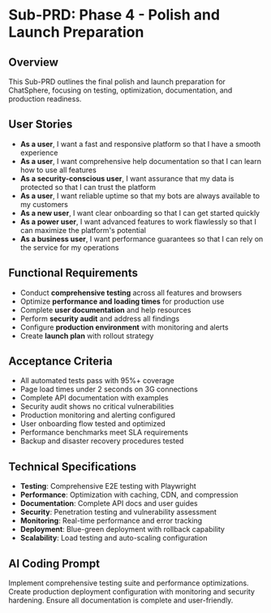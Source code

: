 # Sub-PRD: Phase 4 - Polish and Launch Preparation

## Overview
This Sub-PRD outlines the final polish and launch preparation for ChatSphere, focusing on testing, optimization, documentation, and production readiness.

## User Stories
- **As a user**, I want a fast and responsive platform so that I have a smooth experience
- **As a user**, I want comprehensive help documentation so that I can learn how to use all features
- **As a security-conscious user**, I want assurance that my data is protected so that I can trust the platform
- **As a user**, I want reliable uptime so that my bots are always available to my customers
- **As a new user**, I want clear onboarding so that I can get started quickly
- **As a power user**, I want advanced features to work flawlessly so that I can maximize the platform's potential
- **As a business user**, I want performance guarantees so that I can rely on the service for my operations

## Functional Requirements
- Conduct **comprehensive testing** across all features and browsers
- Optimize **performance and loading times** for production use
- Complete **user documentation** and help resources
- Perform **security audit** and address all findings
- Configure **production environment** with monitoring and alerts
- Create **launch plan** with rollout strategy

## Acceptance Criteria
- All automated tests pass with 95%+ coverage
- Page load times under 2 seconds on 3G connections
- Complete API documentation with examples
- Security audit shows no critical vulnerabilities
- Production monitoring and alerting configured
- User onboarding flow tested and optimized
- Performance benchmarks meet SLA requirements
- Backup and disaster recovery procedures tested

## Technical Specifications
- **Testing**: Comprehensive E2E testing with Playwright
- **Performance**: Optimization with caching, CDN, and compression
- **Documentation**: Complete API docs and user guides
- **Security**: Penetration testing and vulnerability assessment
- **Monitoring**: Real-time performance and error tracking
- **Deployment**: Blue-green deployment with rollback capability
- **Scalability**: Load testing and auto-scaling configuration

## AI Coding Prompt
Implement comprehensive testing suite and performance optimizations. Create production deployment configuration with monitoring and security hardening. Ensure all documentation is complete and user-friendly.
